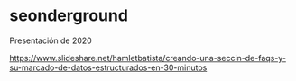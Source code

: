# seonderground
Presentación de 2020

https://www.slideshare.net/hamletbatista/creando-una-seccin-de-faqs-y-su-marcado-de-datos-estructurados-en-30-minutos
